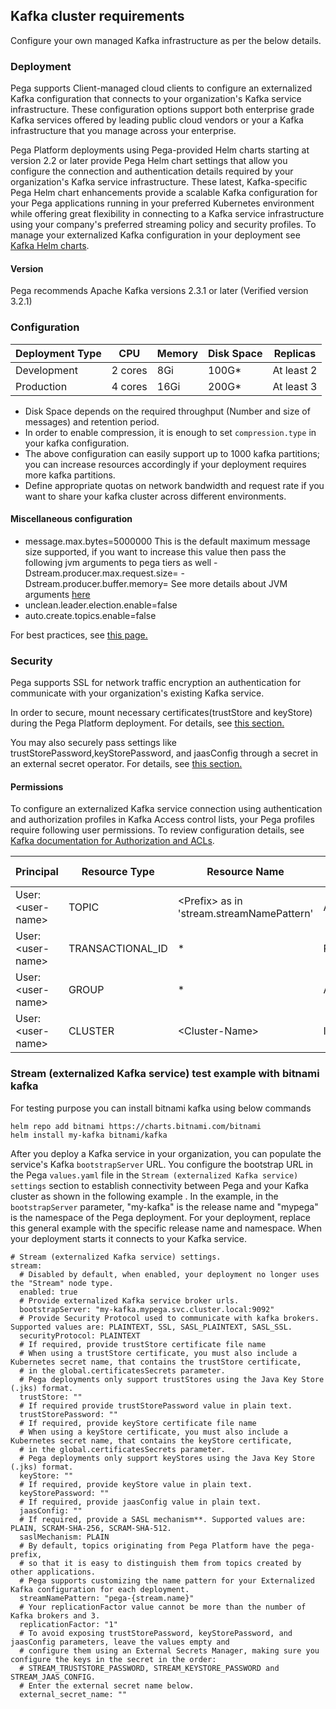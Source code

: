 ## Kafka cluster requirements
Configure your own managed Kafka infrastructure as per the below details.

### Deployment
Pega supports Client-managed cloud clients to configure an externalized Kafka configuration that connects to your organization's Kafka service infrastructure. These configuration options support both enterprise grade Kafka services offered by leading public cloud vendors or your a Kafka infrastructure that you manage across your enterprise.

Pega Platform deployments using Pega-provided Helm charts starting at version 2.2 or later provide Pega Helm chart settings that allow you configure the connection and authentication details required by your organization's Kafka service infrastructure. These latest, Kafka-specific Pega Helm chart enhancements provide a scalable Kafka configuration for your Pega applications running in your preferred Kubernetes environment while offering great flexibility in connecting to a Kafka service infrastructure using your company's preferred streaming policy and security profiles. To manage your externalized Kafka configuration in your deployment see [Kafka Helm charts](https://github.com/bitnami/charts/tree/master/bitnami/kafka).

#### Version
Pega recommends Apache Kafka versions 2.3.1 or later (Verified version 3.2.1)

### Configuration

Deployment Type | CPU     | Memory | Disk Space | Replicas
---         | ---     | ---    | ---        | ---
Development | 2 cores | 8Gi    | 100G*      | At least 2
Production  | 4 cores | 16Gi   | 200G*      | At least 3

* Disk Space depends on the required throughput (Number and size of messages) and retention period.
* In order to enable compression, it is enough to set `compression.type` in your kafka configuration.
* The above configuration can easily support up to 1000 kafka partitions; you can increase resources accordingly if your deployment requires more kafka partitions.
* Define appropriate quotas on network bandwidth and request rate if you want to share your kafka cluster across different environments.

#### Miscellaneous configuration
* message.max.bytes=5000000 
  This is the default maximum message size supported, if you want to increase this value then pass the following jvm arguments to pega tiers as well
  -Dstream.producer.max.request.size=<Max-message-size> -Dstream.producer.buffer.memory=<Max-message-size>
  See more details about JVM arguments [here](README.md#jvm-arguments)
* unclean.leader.election.enable=false
* auto.create.topics.enable=false

For best practices, see [this page.](https://docs.pega.com/decision-management/87/best-practices-stream-service-configuration)

### Security

Pega supports SSL for network traffic encryption an authentication for communicate with your organization's existing Kafka service. 

In order to secure, mount necessary certificates(trustStore and keyStore) during the Pega Platform deployment. For details, see [this section.](README.md#optional-support-for-providing-credentialscertificates-using-external-secrets-operator)

You may also securely pass settings like trustStorePassword,keyStorePassword, and jaasConfig through a secret in an external secret operator. For details, see [this section.](README.md#optional-support-for-providing-credentialscertificates-using-external-secrets-operator)

#### Permissions
To configure an externalized Kafka service connection using authentication and authorization profiles in Kafka Access control lists, your Pega profiles require following user permissions. To review configuration details, see [Kafka documentation for Authorization and ACLs](https://kafka.apache.org/documentation/#security_authz).

Principal |Resource Type  | Resource Name     | Operation | Permission Type | Patter Type
---         |---         | ---     | ---    | ---        | ---
User:\<user-name\> | TOPIC       | \<Prefix\> as in 'stream.streamNamePattern' | ALL    | ALLOW      | PREFIXED
User:\<user-name\> |TRANSACTIONAL_ID  | * | READ/WRITE   | ALLOW      | LITERAL
User:\<user-name\> |GROUP  | * | ALL   | ALLOW      | LITERAL
User:\<user-name\> |CLUSTER  | \<Cluster-Name\> | IDEMPOTENT_WRITE   |ALLOW      | LITERAL

### Stream (externalized Kafka service) test example with bitnami kafka

For testing purpose you can install bitnami kafka using below commands 

```
helm repo add bitnami https://charts.bitnami.com/bitnami
helm install my-kafka bitnami/kafka
```
After you deploy a Kafka service in your organization, you can populate the service's Kafka `bootstrapServer` URL. You configure the bootstrap URL in the Pega `values.yaml` file in the `Stream (externalized Kafka service) settings`
section to establish connectivity between Pega and your Kafka cluster as shown in the following example .
In the example, in the `bootstrapServer` parameter, "my-kafka" is the release name and "mypega" is the namespace of the Pega deployment. For your deployment, replace this general example with the specific release name and namespace. When your deployment starts it connects to your Kafka service.

```
# Stream (externalized Kafka service) settings.
stream:
  # Disabled by default, when enabled, your deployment no longer uses the "Stream" node type.
  enabled: true
  # Provide externalized Kafka service broker urls.
  bootstrapServer: "my-kafka.mypega.svc.cluster.local:9092"
  # Provide Security Protocol used to communicate with kafka brokers. Supported values are: PLAINTEXT, SSL, SASL_PLAINTEXT, SASL_SSL.
  securityProtocol: PLAINTEXT
  # If required, provide trustStore certificate file name
  # When using a trustStore certificate, you must also include a Kubernetes secret name, that contains the trustStore certificate,
  # in the global.certificatesSecrets parameter.
  # Pega deployments only support trustStores using the Java Key Store (.jks) format.
  trustStore: ""
  # If required provide trustStorePassword value in plain text.
  trustStorePassword: ""
  # If required, provide keyStore certificate file name
  # When using a keyStore certificate, you must also include a Kubernetes secret name, that contains the keyStore certificate,
  # in the global.certificatesSecrets parameter.
  # Pega deployments only support keyStores using the Java Key Store (.jks) format.
  keyStore: ""
  # If required, provide keyStore value in plain text.
  keyStorePassword: ""
  # If required, provide jaasConfig value in plain text.
  jaasConfig: ""
  # If required, provide a SASL mechanism**. Supported values are: PLAIN, SCRAM-SHA-256, SCRAM-SHA-512.
  saslMechanism: PLAIN
  # By default, topics originating from Pega Platform have the pega- prefix,
  # so that it is easy to distinguish them from topics created by other applications.
  # Pega supports customizing the name pattern for your Externalized Kafka configuration for each deployment.
  streamNamePattern: "pega-{stream.name}"
  # Your replicationFactor value cannot be more than the number of Kafka brokers and 3.
  replicationFactor: "1"
  # To avoid exposing trustStorePassword, keyStorePassword, and jaasConfig parameters, leave the values empty and
  # configure them using an External Secrets Manager, making sure you configure the keys in the secret in the order:
  # STREAM_TRUSTSTORE_PASSWORD, STREAM_KEYSTORE_PASSWORD and STREAM_JAAS_CONFIG.
  # Enter the external secret name below.
  external_secret_name: ""



